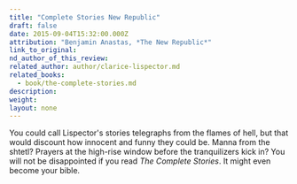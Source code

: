 ```yaml
---
title: "Complete Stories New Republic"
draft: false
date: 2015-09-04T15:32:00.000Z
attribution: "Benjamin Anastas, *The New Republic*"
link_to_original:
nd_author_of_this_review:
related_author: author/clarice-lispector.md
related_books:
  - book/the-complete-stories.md
description:
weight:
layout: none
---
```

You could call Lispector's stories telegraphs from the flames of hell, but that would discount how innocent and funny they could be. Manna from the shtetl? Prayers at the high-rise window before the tranquilizers kick in? You will not be disappointed if you read *The Complete Stories*. It might even become your bible.

